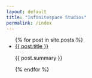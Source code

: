 ```yaml
---
layout: default
title: "Infinitespace Studios"
permalink: /index
---
```


<ul>
  {% for post in site.posts %}
    <li>
      <a href="{{ post.url }}">{{ post.title }}</a> 
      <p>{{ post.summary }}</p>
    </li>
  {% endfor %}
</ul>